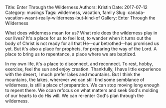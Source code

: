 Title: Enter Through the Wilderness
Authors: Kristin
Date: 2017-07-12
Category: musings
Tags: wilderness, vacation, family
Slug: canada-vacation-wasnt-really-wilderness-but-kind-of
Gallery: Enter Through the Wilderness

What does wilderness mean for us? What role does the wilderness play in our lives? It's a place for us to feel lost, to wander when it turns out the body of Christ is not ready for all that He--our betrothed--has promised us yet. But it's also a place for prophets, for preparing the way of the Lord. A place to bring us to repentance, a place where we are baptized.

In my own life, it's a place to disconnect, and reconnect. To rest, hobby, exercise, feel the sun and enjoy creation. Thankfully, I have little experience with the desert, I much prefer lakes and mountains. But I think the mountains, the lakes, wherever we can still find some semblance of wilderness, is still a place of preparation. We can stop moving long enough to repent there. We ccan refocus on what matters and seek God's molding of our hearts to do His will. We can re-enter God's plan through the wilderness.
